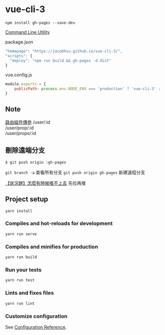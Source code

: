 # vue-cli-3

`npm install gh-pages --save-dev`  

[Command Line Utility](https://www.npmjs.com/package/gh-pages)

package.json

```js
"homepage": "https://jacobhsu.github.io/vue-cli-3/",
"scripts": {
  "deploy": "npm run build && gh-pages -d dist"
}
```

vue.config.js

```js
module.exports = {
    publicPath: process.env.NODE_ENV === 'production' ? 'vue-cli-3' : '/',
}
```

## Note

[路由組件傳參](https://router.vuejs.org/zh/guide/essentials/passing-props.html) 
/user/:id   
/user/prop/:id      
/user/props/:id  

## 刪除遠端分支

`$ git push origin :gh-pages`

`git branch -a`  查看所有分支
`git push origin gh-pages` 新建遠程分支

[【狀況題】怎麼有時候推不上去](https://gitbook.tw/chapters/github/fail-to-push.html) 先拉再推

## Project setup
```
yarn install
```

### Compiles and hot-reloads for development
```
yarn run serve
```

### Compiles and minifies for production
```
yarn run build
```

### Run your tests
```
yarn run test
```

### Lints and fixes files
```
yarn run lint
```

### Customize configuration
See [Configuration Reference](https://cli.vuejs.org/config/).
